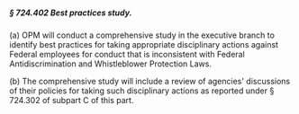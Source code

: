 ##### § 724.402 Best practices study. #####

(a) OPM will conduct a comprehensive study in the executive branch to identify best practices for taking appropriate disciplinary actions against Federal employees for conduct that is inconsistent with Federal Antidiscrimination and Whistleblower Protection Laws.

(b) The comprehensive study will include a review of agencies' discussions of their policies for taking such disciplinary actions as reported under § 724.302 of subpart C of this part.